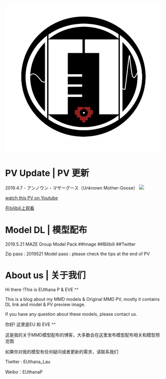 ![](image/EU2.png)



# PV Update |  PV 更新

2019.4.7 - アンノウン・マザーグース（Unknown Mother-Goose）
![](image/unknwon.png)

[watch this PV on Youtube](https://www.youtube.com/watch?v=EWocFcocft8&lc=z22vvx0znzmcsnfhf04t1aokgmuyedliemix1xdre0fmrk0h00410)

[在bilibili上观看](https://www.bilibili.com/video/av48569151)

# Model DL  | 模型配布

2019.5.21 MAZE Group Model Pack
##image
##Bilibili
##Twitter

Zip pass : 2019521
Model pass : please check the tips at the end of PV



# About us  |  关于我们
Hi there !This is EUthana P & EVE ^^ 

This is a blog about my MMD models & Original MMD PV, mostly it contains DL link and model & PV  preview image.

If you have any question about these models, please contact us.


你好! 这里是EU 和 EVE ^^

这是我的关于MMD模型配布的博客，大多数会在这里发布模型配布相关和模型预览图

如果你对我的模型有任何疑问或者更新的需求，请联系我们


Tiwtter : EUthana_Lau    

Weibo：EUthanaP
